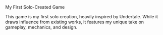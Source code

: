 My First Solo-Created Game

This game is my first solo creation, heavily inspired by Undertale. While it draws influence from existing works, it features my unique take on gameplay, mechanics, and design.
